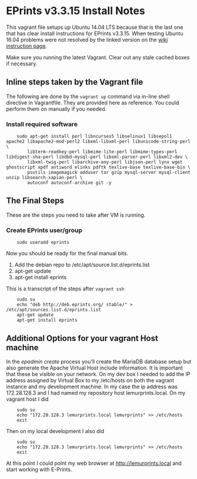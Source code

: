 
# EPrints v3.3.15 Install Notes

This vagrant file setups up Ubuntu 14.04 LTS because that is the last one that has clear install instructions for EPrints v3.3.15.
When testing Ubuntu 16.04 problems were not resolved by the linked version on the [wiki instruction page](http://wiki.eprints.org/w/Installing_EPrints_on_Debian/Ubuntu).

Make sure you running the latest Vagrant. Clear out any stale cached boxes if necessary.


## Inline steps taken by the Vagrant file

The following are done by the `vagrant up` command via in-line shell directive in Vagrantfile. 
They are provided here as reference.  You could perform them on manually if you needed.

### Install required software

```shell
    sudo apt-get install perl libncurses5 libselinux1 libsepol1 apache2 libapache2-mod-perl2 libxml-libxml-perl libunicode-string-perl \
        libterm-readkey-perl libmime-lite-perl libmime-types-perl libdigest-sha-perl libdbd-mysql-perl libxml-parser-perl libxml2-dev \
        libxml-twig-perl libarchive-any-perl libjson-perl lynx wget ghostscript xpdf antiword elinks pdftk texlive-base texlive-base-bin \
        psutils imagemagick adduser tar gzip mysql-server mysql-client unzip libsearch-xapian-perl \
        autoconf autoconf-archive git -y
```

## The Final Steps

These are the steps you need to take after VM is running.

### Create EPrints user/group

```shell
    sudo useradd eprints
```        

Now you should be ready for the final manual bits.

1. Add the debian repo to /etc/apt/source.list.d/eprints.list
2. apt-get update
3. apt-get install eprints

This is a transcript of the steps after `vagrant ssh`

```shell
    sudo su
    echo "deb http://deb.eprints.org/ stable/" > /etc/apt/sources.list.d/eprints.list
    apt-get update
    apt-get install eprints
```

## Additional Options for your vagrant Host machine

In the _epadmin create_ process you'll create the MariaDB database setup but
also generate the Apache Virtual Host include information. It is important that
these be visible on your network.  On my dev box I needed to add the IP address
assigned by Virtual Box to my /etc/hosts on both the vagrant instance and my
development machine. In my case the ip address was 172.28.128.3 and I had
named my repository host lemurprints.local. On my vagrant host I did

```
    sudo su
    echo "172.28.128.3 lemurprints.local lemurprints" >> /etc/hosts
    exit
```

Then on my local development I also did

```
    sudo su
    echo "172.28.128.3 lemurprints.local lemurprints" >> /etc/hosts
    exit
```

At this point I could point my web browser at http://lemurprints.local and
start working with E-Prints.

